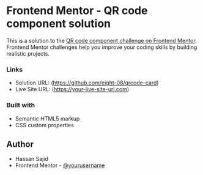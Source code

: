 # Frontend Mentor - QR code component solution

This is a solution to the [QR code component challenge on Frontend Mentor](https://www.frontendmentor.io/challenges/qr-code-component-iux_sIO_H). Frontend Mentor challenges help you improve your coding skills by building realistic projects.

### Links

- Solution URL: (https://github.com/eight-08/qrcode-card)
- Live Site URL: (https://your-live-site-url.com)

### Built with

- Semantic HTML5 markup
- CSS custom properties

## Author

- Hassan Sajid
- Frontend Mentor - [@yourusername](https://www.frontendmentor.io/profile/eight-08)
